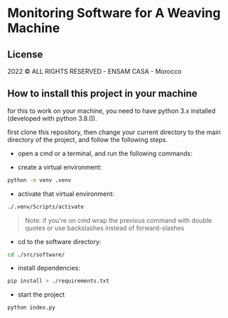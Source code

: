 # Monitoring Software for A Weaving Machine

## License

2022 © ALL RIGHTS RESERVED - ENSAM CASA - Morocco

## How to install this project in your machine

for this to work on your machine, you need to have python 3.x installed (developed with python 3.8.0).

first clone this repository, then change your current directory to the main directory of the project, and follow the following steps.

- open a cmd or a terminal, and run the following commands:

- create a virtual environment:

```sh
python -m venv .venv
```

- activate that virtual environment:

```sh
./.venv/Scripts/activate
```

> Note: if you're on cmd wrap the previous command with double quotes or use backslashes instead of forward-slashes

- cd to the software directory:

```sh
cd ./src/software/
```

- install dependencies:

```sh
pip install > ./requirements.txt
```

- start the project

```sh
python index.py
```
